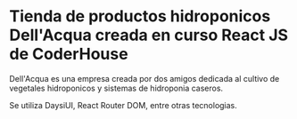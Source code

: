 # Tienda de productos hidroponicos Dell'Acqua creada en curso React JS de CoderHouse

Dell'Acqua es una empresa creada por dos amigos dedicada al cultivo de vegetales hidroponicos y sistemas de hidroponia caseros.

Se utiliza DaysiUI, React Router DOM, entre otras tecnologias.
